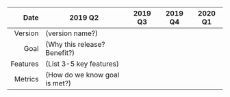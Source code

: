 | Date  | 2019 Q2                      | 2019 Q3                      | 2019 Q4                      | 2020 Q1                      |
|--:|---|---|---|---|
|Version|(version name?)| | | |
|Goal|(Why this release? Benefit?)| | | |
|Features|(List 3-5 key features)| | | |
|Metrics|(How do we know goal is met?)| | | |
